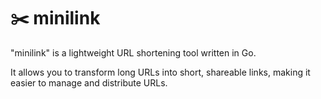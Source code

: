 # ✂️ minilink 
<p> "minilink" is a lightweight URL shortening tool written in Go. </p>
<p>It allows you to transform long URLs into short, shareable links, making it easier to manage and distribute URLs.</p> 
<!-- <p>Whether you're sharing links on social media, in emails, or across other platforms, minilink helps you keep your URLs clean and concise.</p> -->




